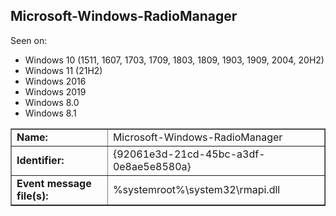 ## Microsoft-Windows-RadioManager

Seen on:
* Windows 10 (1511, 1607, 1703, 1709, 1803, 1809, 1903, 1909, 2004, 20H2)
* Windows 11 (21H2)
* Windows 2016
* Windows 2019
* Windows 8.0
* Windows 8.1

<table border="1" class="docutils">
  <tbody>
    <tr>
      <td><b>Name:</b></td>
      <td>Microsoft-Windows-RadioManager</td>
    </tr>
    <tr>
      <td><b>Identifier:</b></td>
      <td>{92061e3d-21cd-45bc-a3df-0e8ae5e8580a}</td>
    </tr>
    <tr>
      <td><b>Event message file(s):</b></td>
      <td>%systemroot%\system32\rmapi.dll</td>
    </tr>
  </tbody>
</table>

&nbsp;

